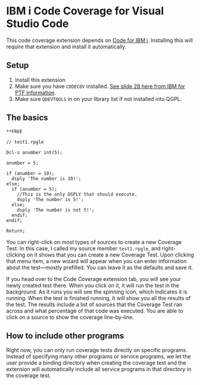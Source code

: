 # IBM i Code Coverage for Visual Studio Code

This code coverage extension depends on [Code for IBM i](https://marketplace.visualstudio.com/items?itemName=HalcyonTechLtd.code-for-ibmi). Installing this will require that extension and install it automatically.

## Setup

1. Install this extension
2. Make sure you have `CODECOV` installed. [See slide 28 here from IBM for PTF information](https://www.ibm.com/support/pages/system/files/inline-files/Command%20Line%20Code%20Coverage.pdf).
3. Make sure `QDEVTOOLS` in on your library list if not installed into QGPL.

## The basics

```rpgle
**FREE

// test1.rpgle

Dcl-s anumber int(5);

anumber = 5;

if (anumber = 10);
  dsply 'The number is 10!';
else;
  if (anumber = 5);
    //This is the only DSPLY that should execute.
    dsply 'The number is 5!';
  else;
    dsply 'The number is not 5!';
  endif;
endif;

Return;
```

You can right-click on most types of sources to create a new Coverage Test. In this case, I called my source member `test1.rpgle`, and right-clicking on it shows that you can create a new Coverage Test. Upon clicking that menu item, a new wizard will appear when you can enter information about the test—mostly prefilled. You can leave it as the defaults and save it.

If you head over to the Code Coverage extension tab, you will see your newly created test there. When you click on it, it will run the test in the background. As it runs you will see the spinning icon, which indicates it is running. When the test is finished running, it will show you all the results of the test. The results include a list of sources that the Coverage Test ran across and what percentage of that code was executed. You are able to click on a source to show the coverage line-by-line.

## How to include other programs 

Right now, you can only run coverage tests directly on specific programs. Instead of specifying many other programs or service programs, we let the user provide a binding directory when creating the coverage test and the extension will automatically include all service programs in that directory in the coverage test.
